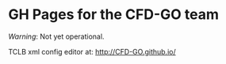 # GH Pages for the CFD-GO team

*Warning*: Not yet operational.

TCLB xml config editor at: http://CFD-GO.github.io/


